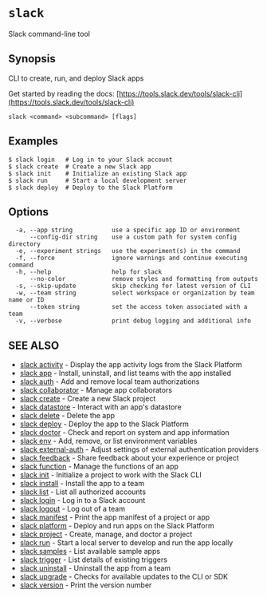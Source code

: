 # `slack`

Slack command-line tool

## Synopsis

CLI to create, run, and deploy Slack apps

Get started by reading the docs: [https://tools.slack.dev/tools/slack-cli](https://tools.slack.dev/tools/slack-cli)

```
slack <command> <subcommand> [flags]
```

## Examples

```
$ slack login   # Log in to your Slack account
$ slack create  # Create a new Slack app
$ slack init    # Initialize an existing Slack app
$ slack run     # Start a local development server
$ slack deploy  # Deploy to the Slack Platform
```

## Options

```
  -a, --app string           use a specific app ID or environment
      --config-dir string    use a custom path for system config directory
  -e, --experiment strings   use the experiment(s) in the command
  -f, --force                ignore warnings and continue executing command
  -h, --help                 help for slack
      --no-color             remove styles and formatting from outputs
  -s, --skip-update          skip checking for latest version of CLI
  -w, --team string          select workspace or organization by team name or ID
      --token string         set the access token associated with a team
  -v, --verbose              print debug logging and additional info
```

## SEE ALSO

* [slack activity](slack_activity)	 - Display the app activity logs from the Slack Platform
* [slack app](slack_app)	 - Install, uninstall, and list teams with the app installed
* [slack auth](slack_auth)	 - Add and remove local team authorizations
* [slack collaborator](slack_collaborator)	 - Manage app collaborators
* [slack create](slack_create)	 - Create a new Slack project
* [slack datastore](slack_datastore)	 - Interact with an app's datastore
* [slack delete](slack_delete)	 - Delete the app
* [slack deploy](slack_deploy)	 - Deploy the app to the Slack Platform
* [slack doctor](slack_doctor)	 - Check and report on system and app information
* [slack env](slack_env)	 - Add, remove, or list environment variables
* [slack external-auth](slack_external-auth)	 - Adjust settings of external authentication providers
* [slack feedback](slack_feedback)	 - Share feedback about your experience or project
* [slack function](slack_function)	 - Manage the functions of an app
* [slack init](slack_init)	 - Initialize a project to work with the Slack CLI
* [slack install](slack_install)	 - Install the app to a team
* [slack list](slack_list)	 - List all authorized accounts
* [slack login](slack_login)	 - Log in to a Slack account
* [slack logout](slack_logout)	 - Log out of a team
* [slack manifest](slack_manifest)	 - Print the app manifest of a project or app
* [slack platform](slack_platform)	 - Deploy and run apps on the Slack Platform
* [slack project](slack_project)	 - Create, manage, and doctor a project
* [slack run](slack_run)	 - Start a local server to develop and run the app locally
* [slack samples](slack_samples)	 - List available sample apps
* [slack trigger](slack_trigger)	 - List details of existing triggers
* [slack uninstall](slack_uninstall)	 - Uninstall the app from a team
* [slack upgrade](slack_upgrade)	 - Checks for available updates to the CLI or SDK
* [slack version](slack_version)	 - Print the version number

